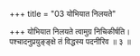 +++
title = "03 योभियात निलयते"

+++
योभियात निलयते त्वामुग्र निचिकीर्षति।  
पश्चादनुप्रयुङ्ङ्क्षे तं विद्धस्य पदनीरिव ॥ ३ ॥